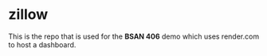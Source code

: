 # zillow

This is the repo that is used for the **BSAN 406** demo which uses render.com to host a dashboard.
